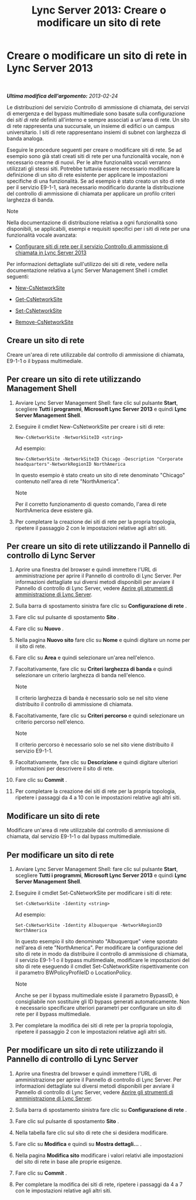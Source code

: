 ﻿---
title: 'Lync Server 2013: Creare o modificare un sito di rete'
TOCTitle: Creare o modificare un sito di rete
ms:assetid: 14e24856-9996-4da4-9f31-300940bdf5aa
ms:mtpsurl: https://technet.microsoft.com/it-it/library/Gg398218(v=OCS.15)
ms:contentKeyID: 49299772
ms.date: 08/24/2015
mtps_version: v=OCS.15
ms.translationtype: HT
---

# Creare o modificare un sito di rete in Lync Server 2013

 

_**Ultima modifica dell'argomento:** 2013-02-24_

Le distribuzioni del servizio Controllo di ammissione di chiamata, dei servizi di emergenza e del bypass multimediale sono basate sulla configurazione dei *siti di rete* definiti all'interno e sempre associati a un'area di rete. Un sito di rete rappresenta una succursale, un insieme di edifici o un campus universitario. I siti di rete rappresentano insiemi di subnet con larghezza di banda analoga.

Eseguire le procedure seguenti per creare o modificare siti di rete. Se ad esempio sono già stati creati siti di rete per una funzionalità vocale, non è necessario crearne di nuovi. Per le altre funzionalità vocali verranno utilizzati gli stessi siti. Potrebbe tuttavia essere necessario modificare la definizione di un sito di rete esistente per applicare le impostazioni specifiche di una funzionalità. Se ad esempio è stato creato un sito di rete per il servizio E9-1-1, sarà necessario modificarlo durante la distribuzione del controllo di ammissione di chiamata per applicare un profilo criteri larghezza di banda.


> [!NOTE]
> Nella documentazione di distribuzione relativa a ogni funzionalità sono disponibili, se applicabili, esempi e requisiti specifici per i siti di rete per una funzionalità vocale avanzata: 
> <UL>
> <LI>
> <P><A href="lync-server-2013-configure-network-sites-for-cac.md">Configurare siti di rete per il servizio Controllo di ammissione di chiamata in Lync Server 2013</A></P></LI></UL>



Per informazioni dettagliate sull'utilizzo dei siti di rete, vedere nella documentazione relativa a Lync Server Management Shell i cmdlet seguenti:

  - [New-CsNetworkSite](https://docs.microsoft.com/en-us/powershell/module/skype/New-CsNetworkSite)

  - [Get-CsNetworkSite](https://docs.microsoft.com/en-us/powershell/module/skype/Get-CsNetworkSite)

  - [Set-CsNetworkSite](https://docs.microsoft.com/en-us/powershell/module/skype/Set-CsNetworkSite)

  - [Remove-CsNetworkSite](https://docs.microsoft.com/en-us/powershell/module/skype/Remove-CsNetworkSite)

## Creare un sito di rete

Creare un'area di rete utilizzabile dal controllo di ammissione di chiamata, E9-1-1 o il bypass multimediale.

## Per creare un sito di rete utilizzando Management Shell

1.  Avviare Lync Server Management Shell: fare clic sul pulsante **Start**, scegliere **Tutti i programmi**, **Microsoft Lync Server 2013** e quindi **Lync Server Management Shell**.

2.  Eseguire il cmdlet New-CsNetworkSite per creare i siti di rete:
    
        New-CsNetworkSite -NetworkSiteID <string>
    
    Ad esempio:
    
        New-CsNetworkSite -NetworkSiteID Chicago -Description "Corporate headquarters"-NetworkRegionID NorthAmerica
    
    In questo esempio è stato creato un sito di rete denominato "Chicago" contenuto nell'area di rete "NorthAmerica".
    

    > [!NOTE]
    > Per il corretto funzionamento di questo comando, l'area di rete NorthAmerica deve esistere già.



3.  Per completare la creazione dei siti di rete per la propria topologia, ripetere il passaggio 2 con le impostazioni relative agli altri siti.

## Per creare un sito di rete utilizzando il Pannello di controllo di Lync Server

1.  Aprire una finestra del browser e quindi immettere l'URL di amministrazione per aprire il Pannello di controllo di Lync Server. Per informazioni dettagliate sui diversi metodi disponibili per avviare il Pannello di controllo di Lync Server, vedere [Aprire gli strumenti di amministrazione di Lync Server](lync-server-2013-open-lync-server-administrative-tools.md).

2.  Sulla barra di spostamento sinistra fare clic su **Configurazione di rete** .

3.  Fare clic sul pulsante di spostamento **Sito** .

4.  Fare clic su **Nuovo** .

5.  Nella pagina **Nuovo sito** fare clic su **Nome** e quindi digitare un nome per il sito di rete.

6.  Fare clic su **Area** e quindi selezionare un'area nell'elenco.

7.  Facoltativamente, fare clic su **Criteri larghezza di banda** e quindi selezionare un criterio larghezza di banda nell'elenco.
    

    > [!NOTE]
    > Il criterio larghezza di banda è necessario solo se nel sito viene distribuito il controllo di ammissione di chiamata.



8.  Facoltativamente, fare clic su **Criteri percorso** e quindi selezionare un criterio percorso nell'elenco.
    

    > [!NOTE]
    > Il criterio percorso è necessario solo se nel sito viene distribuito il servizio E9-1-1.



9.  Facoltativamente, fare clic su **Descrizione** e quindi digitare ulteriori informazioni per descrivere il sito di rete.

10. Fare clic su **Commit** .

11. Per completare la creazione dei siti di rete per la propria topologia, ripetere i passaggi da 4 a 10 con le impostazioni relative agli altri siti.

## Modificare un sito di rete

Modificare un'area di rete utilizzabile dal controllo di ammissione di chiamata, dal servizio E9-1-1 o dal bypass multimediale.

## Per modificare un sito di rete

1.  Avviare Lync Server Management Shell: fare clic sul pulsante **Start**, scegliere **Tutti i programmi**, **Microsoft Lync Server 2013** e quindi **Lync Server Management Shell**.

2.  Eseguire il cmdlet Set-CsNetworkSite per modificare i siti di rete:
    
        Set-CsNetworkSite -Identity <string>
    
    Ad esempio:
    
        Set-CsNetworkSite -Identity Albuquerque -NetworkRegionID NorthAmerica
    
    In questo esempio il sito denominato "Albuquerque" viene spostato nell'area di rete "NorthAmerica". Per modificare la configurazione del sito di rete in modo da distribuire il controllo di ammissione di chiamata, il servizio E9-1-1 o il bypass multimediale, modificare le impostazioni del sito di rete eseguendo il cmdlet Set-CsNetworkSite rispettivamente con il parametro BWPolicyProfileID o LocationPolicy.
    

    > [!NOTE]
    > Anche se per il bypass multimediale esiste il parametro BypassID, è consigliabile non sostituire gli ID bypass generati automaticamente. Non è necessario specificare ulteriori parametri per configurare un sito di rete per il bypass multimediale.



3.  Per completare la modifica dei siti di rete per la propria topologia, ripetere il passaggio 2 con le impostazioni relative agli altri siti.

## Per modificare un sito di rete utilizzando il Pannello di controllo di Lync Server

1.  Aprire una finestra del browser e quindi immettere l'URL di amministrazione per aprire il Pannello di controllo di Lync Server. Per informazioni dettagliate sui diversi metodi disponibili per avviare il Pannello di controllo di Lync Server, vedere [Aprire gli strumenti di amministrazione di Lync Server](lync-server-2013-open-lync-server-administrative-tools.md).

2.  Sulla barra di spostamento sinistra fare clic su **Configurazione di rete** .

3.  Fare clic sul pulsante di spostamento **Sito** .

4.  Nella tabella fare clic sul sito di rete che si desidera modificare.

5.  Fare clic su **Modifica** e quindi su **Mostra dettagli...** .

6.  Nella pagina **Modifica sito** modificare i valori relativi alle impostazioni del sito di rete in base alle proprie esigenze.

7.  Fare clic su **Commit** .

8.  Per completare la modifica dei siti di rete, ripetere i passaggi da 4 a 7 con le impostazioni relative agli altri siti.

